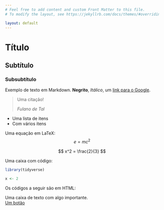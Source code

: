 ```yaml
---
# Feel free to add content and custom Front Matter to this file.
# To modify the layout, see https://jekyllrb.com/docs/themes/#overriding-theme-defaults

layout: default
---
```


# Título

## Subtítulo

### Subsubtítulo

Exemplo de texto em Markdown. **Negrito**, *Itálico*, um [link para o Google](https://www.google.com/).

> Uma citação!
>
> *Fulano de Tal*

- Uma lista de itens
- Com vários itens

Uma equação em LaTeX: $$e=mc^2$$

$$ x^2 = \frac{2}{3} $$

Uma caixa com código:

```r
library(tidyverse)

x <- 2
```

Os códigos a seguir são em HTML:

<div class="notification is-primary">
  Uma caixa de texto com algo importante.
</div>

<a href="#" class="button is-primary">
  Um botão
</a>
